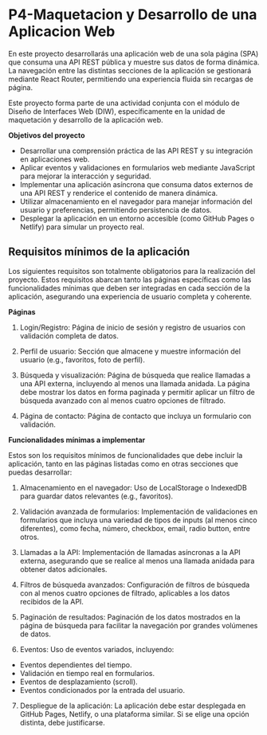 # P4-Maquetacion y Desarrollo de una Aplicacion Web

En este proyecto desarrollarás una aplicación web de una sola página (SPA) que consuma una API REST pública y muestre sus datos de forma dinámica. La navegación entre las distintas secciones de la aplicación se gestionará mediante React Router, permitiendo una experiencia fluida sin recargas de página. 

Este proyecto forma parte de una actividad conjunta con el módulo de Diseño de Interfaces Web (DIW), específicamente en la unidad de maquetación y desarrollo de la aplicación web.

**Objetivos del proyecto**
- Desarrollar una comprensión práctica de las API REST y su integración en aplicaciones web.
- Aplicar eventos y validaciones en formularios web mediante JavaScript para mejorar la interacción y seguridad.
- Implementar una aplicación asíncrona que consuma datos externos de una API REST y renderice el contenido de manera dinámica.
- Utilizar almacenamiento en el navegador para manejar información del usuario y preferencias, permitiendo persistencia de datos.
- Desplegar la aplicación en un entorno accesible (como GitHub Pages o Netlify) para simular un proyecto real.

 ## Requisitos mínimos de la aplicación
Los siguientes requisitos son totalmente obligatorios para la realización del proyecto. Estos requisitos abarcan tanto las páginas específicas como las funcionalidades mínimas que deben ser integradas en cada sección de la aplicación, asegurando una experiencia de usuario completa y coherente.

**Páginas**

1. Login/Registro: Página de inicio de sesión y registro de usuarios con validación completa de datos.
   
2. Perfil de usuario: Sección que almacene y muestre información del usuario (e.g., favoritos, foto de perfil).
   
3. Búsqueda y visualización: Página de búsqueda que realice llamadas a una API externa, incluyendo al menos una llamada anidada. La página debe mostrar los datos en forma paginada y permitir aplicar un filtro de búsqueda avanzado con al menos cuatro opciones de filtrado.
   
4. Página de contacto: Página de contacto que incluya un formulario con validación.

**Funcionalidades mínimas a implementar**

Estos son los requisitos mínimos de funcionalidades que debe incluir la aplicación, tanto en las páginas listadas como en otras secciones que puedas desarrollar:

1. Almacenamiento en el navegador: Uso de LocalStorage o IndexedDB para guardar datos relevantes (e.g., favoritos).
  
2. Validación avanzada de formularios: Implementación de validaciones en formularios que incluya una variedad de tipos de inputs (al menos cinco diferentes), como fecha, número, checkbox, email, radio button, entre otros.
   
3. Llamadas a la API: Implementación de llamadas asíncronas a la API externa, asegurando que se realice al menos una llamada anidada para obtener datos adicionales.
 
4. Filtros de búsqueda avanzados: Configuración de filtros de búsqueda con al menos cuatro opciones de filtrado, aplicables a los datos recibidos de la API.
   
5. Paginación de resultados: Paginación de los datos mostrados en la página de búsqueda para facilitar la navegación por grandes volúmenes de datos.
  
6. Eventos: Uso de eventos variados, incluyendo:
- Eventos dependientes del tiempo.
- Validación en tiempo real en formularios.
- Eventos de desplazamiento (scroll).
- Eventos condicionados por la entrada del usuario.
  
7. Despliegue de la aplicación: La aplicación debe estar desplegada en GitHub Pages, Netlify, o una plataforma similar. Si se elige una opción distinta, debe justificarse.
